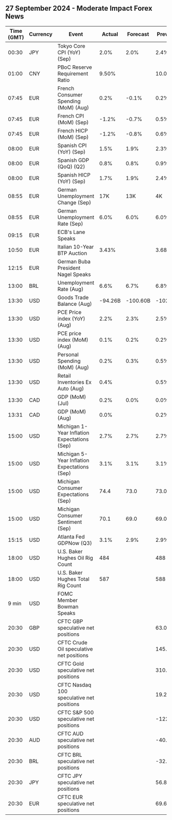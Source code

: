 ## 27 September 2024 - Moderate Impact Forex News

| Time (GMT) | Currency | Event | Actual | Forecast | Previous |
|------|----------|-------|--------|----------|----------|
| 00:30 | JPY | Tokyo Core CPI (YoY) (Sep) | 2.0% | 2.0% | 2.4% |
| 01:00 | CNY | PBoC Reserve Requirement Ratio | 9.50% |  | 10.00% |
| 07:45 | EUR | French Consumer Spending (MoM) (Aug) | 0.2% | -0.1% | 0.2% |
| 07:45 | EUR | French CPI (MoM) (Sep) | -1.2% | -0.7% | 0.5% |
| 07:45 | EUR | French HICP (MoM) (Sep) | -1.2% | -0.8% | 0.6% |
| 08:00 | EUR | Spanish CPI (YoY) (Sep) | 1.5% | 1.9% | 2.3% |
| 08:00 | EUR | Spanish GDP (QoQ) (Q2) | 0.8% | 0.8% | 0.9% |
| 08:00 | EUR | Spanish HICP (YoY) (Sep) | 1.7% | 1.9% | 2.4% |
| 08:55 | EUR | German Unemployment Change (Sep) | 17K | 13K | 4K |
| 08:55 | EUR | German Unemployment Rate (Sep) | 6.0% | 6.0% | 6.0% |
| 09:15 | EUR | ECB's Lane Speaks |  |  |  |
| 10:50 | EUR | Italian 10-Year BTP Auction | 3.43% |  | 3.68% |
| 12:15 | EUR | German Buba President Nagel Speaks |  |  |  |
| 13:00 | BRL | Unemployment Rate (Aug) | 6.6% | 6.7% | 6.8% |
| 13:30 | USD | Goods Trade Balance (Aug) | -94.26B | -100.60B | -102.84B |
| 13:30 | USD | PCE Price index (YoY) (Aug) | 2.2% | 2.3% | 2.5% |
| 13:30 | USD | PCE price index (MoM) (Aug) | 0.1% | 0.2% | 0.2% |
| 13:30 | USD | Personal Spending (MoM) (Aug) | 0.2% | 0.3% | 0.5% |
| 13:30 | USD | Retail Inventories Ex Auto (Aug) | 0.4% |  | 0.5% |
| 13:30 | CAD | GDP (MoM) (Jul) | 0.2% | 0.0% | 0.0% |
| 13:31 | CAD | GDP (MoM) (Aug) | 0.0% |  | 0.2% |
| 15:00 | USD | Michigan 1-Year Inflation Expectations (Sep) | 2.7% | 2.7% | 2.7% |
| 15:00 | USD | Michigan 5-Year Inflation Expectations (Sep) | 3.1% | 3.1% | 3.1% |
| 15:00 | USD | Michigan Consumer Expectations (Sep) | 74.4 | 73.0 | 73.0 |
| 15:00 | USD | Michigan Consumer Sentiment (Sep) | 70.1 | 69.0 | 69.0 |
| 15:15 | USD | Atlanta Fed GDPNow (Q3) | 3.1% | 2.9% | 2.9% |
| 18:00 | USD | U.S. Baker Hughes Oil Rig Count | 484 |  | 488 |
| 18:00 | USD | U.S. Baker Hughes Total Rig Count | 587 |  | 588 |
| 9 min | USD | FOMC Member Bowman Speaks |  |  |  |
| 20:30 | GBP | CFTC GBP speculative net positions |  |  | 63.0K |
| 20:30 | USD | CFTC Crude Oil speculative net positions |  |  | 145.3K |
| 20:30 | USD | CFTC Gold speculative net positions |  |  | 310.1K |
| 20:30 | USD | CFTC Nasdaq 100 speculative net positions |  |  | 19.2K |
| 20:30 | USD | CFTC S&P 500 speculative net positions |  |  | -122.9K |
| 20:30 | AUD | CFTC AUD speculative net positions |  |  | -40.1K |
| 20:30 | BRL | CFTC BRL speculative net positions |  |  | -32.3K |
| 20:30 | JPY | CFTC JPY speculative net positions |  |  | 56.8K |
| 20:30 | EUR | CFTC EUR speculative net positions |  |  | 69.6K |

